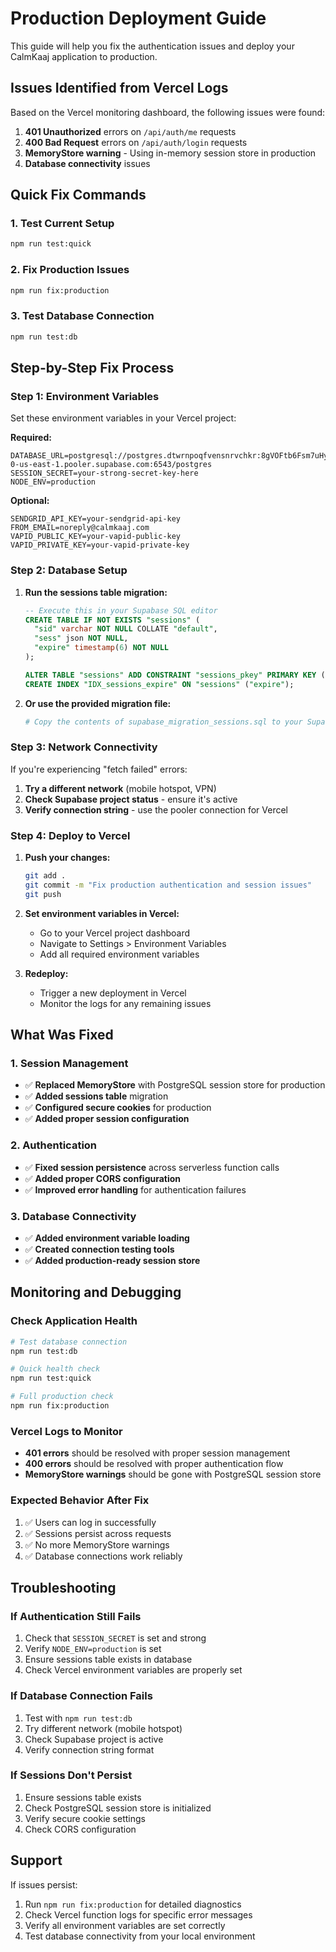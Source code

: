 # Production Deployment Guide

This guide will help you fix the authentication issues and deploy your CalmKaaj application to production.

## Issues Identified from Vercel Logs

Based on the Vercel monitoring dashboard, the following issues were found:

1. **401 Unauthorized** errors on `/api/auth/me` requests
2. **400 Bad Request** errors on `/api/auth/login` requests  
3. **MemoryStore warning** - Using in-memory session store in production
4. **Database connectivity** issues

## Quick Fix Commands

### 1. Test Current Setup
```bash
npm run test:quick
```

### 2. Fix Production Issues
```bash
npm run fix:production
```

### 3. Test Database Connection
```bash
npm run test:db
```

## Step-by-Step Fix Process

### Step 1: Environment Variables

Set these environment variables in your Vercel project:

**Required:**
```
DATABASE_URL=postgresql://postgres.dtwrnpoqfvensnrvchkr:8gVOFtb6Fsm7uHyT@aws-0-us-east-1.pooler.supabase.com:6543/postgres
SESSION_SECRET=your-strong-secret-key-here
NODE_ENV=production
```

**Optional:**
```
SENDGRID_API_KEY=your-sendgrid-api-key
FROM_EMAIL=noreply@calmkaaj.com
VAPID_PUBLIC_KEY=your-vapid-public-key
VAPID_PRIVATE_KEY=your-vapid-private-key
```

### Step 2: Database Setup

1. **Run the sessions table migration:**
   ```sql
   -- Execute this in your Supabase SQL editor
   CREATE TABLE IF NOT EXISTS "sessions" (
     "sid" varchar NOT NULL COLLATE "default",
     "sess" json NOT NULL,
     "expire" timestamp(6) NOT NULL
   );
   
   ALTER TABLE "sessions" ADD CONSTRAINT "sessions_pkey" PRIMARY KEY ("sid");
   CREATE INDEX "IDX_sessions_expire" ON "sessions" ("expire");
   ```

2. **Or use the provided migration file:**
   ```bash
   # Copy the contents of supabase_migration_sessions.sql to your Supabase SQL editor
   ```

### Step 3: Network Connectivity

If you're experiencing "fetch failed" errors:

1. **Try a different network** (mobile hotspot, VPN)
2. **Check Supabase project status** - ensure it's active
3. **Verify connection string** - use the pooler connection for Vercel

### Step 4: Deploy to Vercel

1. **Push your changes:**
   ```bash
   git add .
   git commit -m "Fix production authentication and session issues"
   git push
   ```

2. **Set environment variables in Vercel:**
   - Go to your Vercel project dashboard
   - Navigate to Settings > Environment Variables
   - Add all required environment variables

3. **Redeploy:**
   - Trigger a new deployment in Vercel
   - Monitor the logs for any remaining issues

## What Was Fixed

### 1. Session Management
- ✅ **Replaced MemoryStore** with PostgreSQL session store for production
- ✅ **Added sessions table** migration
- ✅ **Configured secure cookies** for production
- ✅ **Added proper session configuration**

### 2. Authentication
- ✅ **Fixed session persistence** across serverless function calls
- ✅ **Added proper CORS configuration**
- ✅ **Improved error handling** for authentication failures

### 3. Database Connectivity
- ✅ **Added environment variable loading**
- ✅ **Created connection testing tools**
- ✅ **Added production-ready session store**

## Monitoring and Debugging

### Check Application Health
```bash
# Test database connection
npm run test:db

# Quick health check
npm run test:quick

# Full production check
npm run fix:production
```

### Vercel Logs to Monitor
- **401 errors** should be resolved with proper session management
- **400 errors** should be resolved with proper authentication flow
- **MemoryStore warnings** should be gone with PostgreSQL session store

### Expected Behavior After Fix
1. ✅ Users can log in successfully
2. ✅ Sessions persist across requests
3. ✅ No more MemoryStore warnings
4. ✅ Database connections work reliably

## Troubleshooting

### If Authentication Still Fails
1. Check that `SESSION_SECRET` is set and strong
2. Verify `NODE_ENV=production` is set
3. Ensure sessions table exists in database
4. Check Vercel environment variables are properly set

### If Database Connection Fails
1. Test with `npm run test:db`
2. Try different network (mobile hotspot)
3. Check Supabase project is active
4. Verify connection string format

### If Sessions Don't Persist
1. Ensure sessions table exists
2. Check PostgreSQL session store is initialized
3. Verify secure cookie settings
4. Check CORS configuration

## Support

If issues persist:
1. Run `npm run fix:production` for detailed diagnostics
2. Check Vercel function logs for specific error messages
3. Verify all environment variables are set correctly
4. Test database connectivity from your local environment 